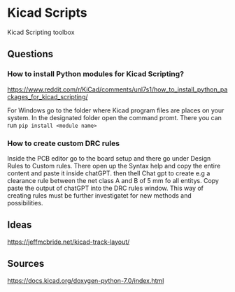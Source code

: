 # Kicad Scripts
Kicad Scripting toolbox

## Questions

### How to install Python modules for Kicad Scripting?

https://www.reddit.com/r/KiCad/comments/unl7s1/how_to_install_python_packages_for_kicad_scripting/


For Windows go to the folder where Kicad program files are places on your system. In the designated folder open the command promt. There you can run ```pip install <module name>```

### How to create custom DRC rules
Inside the PCB editor go to the board setup and there go under Design Rules to Custom rules. There open up the Syntax help and copy the entire content and paste it inside chatGPT. then thell Chat gpt to create e.g a clearance rule between the net class A and B of 5 mm fo all entitys. Copy paste the output of chatGPT into the DRC rules window.
This way of creating rules must be further investigatet for new methods and possibilities.


## Ideas

https://jeffmcbride.net/kicad-track-layout/

## Sources
https://docs.kicad.org/doxygen-python-7.0/index.html


